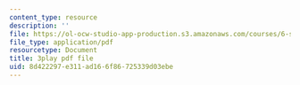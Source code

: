 ```yaml
---
content_type: resource
description: ''
file: https://ol-ocw-studio-app-production.s3.amazonaws.com/courses/6-s897-machine-learning-for-healthcare-spring-2019/8d422297e311ad166f86725339d03ebe_VuKOW8d4KHw.pdf
file_type: application/pdf
resourcetype: Document
title: 3play pdf file
uid: 8d422297-e311-ad16-6f86-725339d03ebe
---
```

